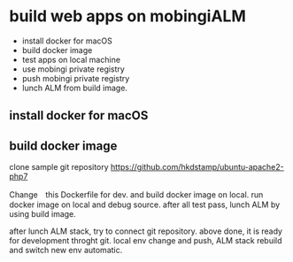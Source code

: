 # build web apps on mobingiALM

 - install docker for macOS
 - build docker image
 - test apps on local machine
 - use mobingi private registry
 - push mobingi private registry
 - lunch ALM from build image.


## install docker for macOS

## build docker image

clone sample git repository
https://github.com/hkdstamp/ubuntu-apache2-php7

Change　this Dockerfile for dev.
and build docker image on local.
run docker image on local and debug source.
after all test pass, lunch ALM by using build image.

after lunch ALM stack, try to connect git repository.
above done, it is ready for development throght git.
local env change and push, ALM stack rebuild and switch new env automatic.
